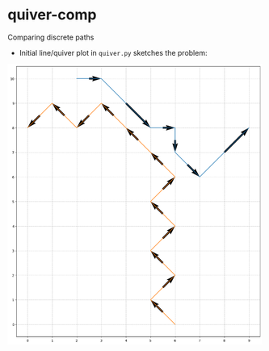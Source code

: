 # quiver-comp

Comparing discrete paths

- Initial line/quiver plot in `quiver.py` sketches the problem:

![](img/quiver_plot.png)
